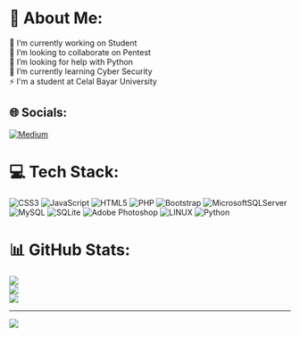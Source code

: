 # 💫 About Me:
🔭 I’m currently working on Student<br>👯 I’m looking to collaborate on Pentest<br>🤝 I’m looking for help with Python<br>🌱 I’m currently learning Cyber Security<br>⚡ I'm a student at Celal Bayar University


## 🌐 Socials:
[![Medium](https://img.shields.io/badge/Medium-12100E?logo=medium&logoColor=white)](https://medium.com/@minastiritheu) 

# 💻 Tech Stack:
![CSS3](https://img.shields.io/badge/css3-%231572B6.svg?style=flat&logo=css3&logoColor=white) ![JavaScript](https://img.shields.io/badge/javascript-%23323330.svg?style=flat&logo=javascript&logoColor=%23F7DF1E) ![HTML5](https://img.shields.io/badge/html5-%23E34F26.svg?style=flat&logo=html5&logoColor=white) ![PHP](https://img.shields.io/badge/php-%23777BB4.svg?style=flat&logo=php&logoColor=white) ![Bootstrap](https://img.shields.io/badge/bootstrap-%23563D7C.svg?style=flat&logo=bootstrap&logoColor=white) ![MicrosoftSQLServer](https://img.shields.io/badge/Microsoft%20SQL%20Sever-CC2927?style=flat&logo=microsoft%20sql%20server&logoColor=white) ![MySQL](https://img.shields.io/badge/mysql-%2300f.svg?style=flat&logo=mysql&logoColor=white) ![SQLite](https://img.shields.io/badge/sqlite-%2307405e.svg?style=flat&logo=sqlite&logoColor=white) ![Adobe Photoshop](https://img.shields.io/badge/adobephotoshop-%2331A8FF.svg?style=flat&logo=adobephotoshop&logoColor=white) ![LINUX](https://img.shields.io/badge/Linux-FCC624?style=flat&logo=linux&logoColor=black) ![Python](https://img.shields.io/badge/python-3670A0?style=flat&logo=python&logoColor=ffdd54)
# 📊 GitHub Stats:
![](https://github-readme-stats.vercel.app/api?username=MinastirithEU&theme=dark&hide_border=false&include_all_commits=false&count_private=false)<br/>
![](https://github-readme-streak-stats.herokuapp.com/?user=MinastirithEU&theme=dark&hide_border=false)<br/>
![](https://github-readme-stats.vercel.app/api/top-langs/?username=MinastirithEU&theme=dark&hide_border=false&include_all_commits=false&count_private=false&layout=compact)

---
[![](https://visitcount.itsvg.in/api?id=MinastirithEU&icon=0&color=0)](https://visitcount.itsvg.in)

<!-- Proudly created with GPRM ( https://gprm.itsvg.in ) -->
